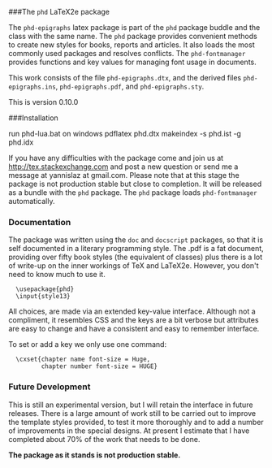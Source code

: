 ###The `phd` LaTeX2e package

The `phd-epigraphs` latex package is part of the `phd` package
buddle and the class with the same name. The `phd` package provides
convenient methods to create new styles for books, reports
and articles. It also loads the most commonly used packages
and resolves conflicts. The `phd-fontmanager` provides functions
and key values for managing font usage in documents.

This work consists of the file  `phd-epigraphs.dtx`,
and the derived files   `phd-epigraphs.ins`, `phd-epigraphs.pdf`,
and `phd-epigraphs.sty`.

This is version 0.10.0

###Installation

run
          phd-lua.bat on windows
          pdflatex phd.dtx
          makeindex -s phd.ist -g phd.idx

If you have any difficulties with the package come and join us at
http://tex.stackexchange.com and post a new question
or send me a message at  yannislaz at gmail.com. Please note
that at this stage the package is not production stable but close
to completion. It will be released as a bundle with the `phd` package.
The `phd` package loads `phd-fontmanager` automatically.

### Documentation

The package was written using the `doc` and `docscript` packages,
so that it is self documented in a literary programming style.
The .pdf is a fat document, providing over fifty book styles (the
equivalent of classes) plus there is a lot of write-up on the inner
workings of TeX and LaTeX2e. However, you don't need to know much
to use it.

      \usepackage{phd}
      \input{style13}

All choices, are made via an extended key-value interface.
Although not a compliment, it resembles CSS and the keys are a bit verbose but
attributes are easy to change and have a consistent and easy to remember interface.

To set or add a key we only use one command:

      \cxset{chapter name font-size = Huge,
             chapter number font-size = HUGE}

### Future Development

This is still an experimental version, but I will retain the
interface in future releases. There is a large amount of
work still to be carried out to improve the template styles
provided, to test it more thoroughly and to add a number of
improvements in the special designs. At present I estimate
that I have completed about 70% of the work that needs
to be done.

__The package as it stands is not production stable.__


